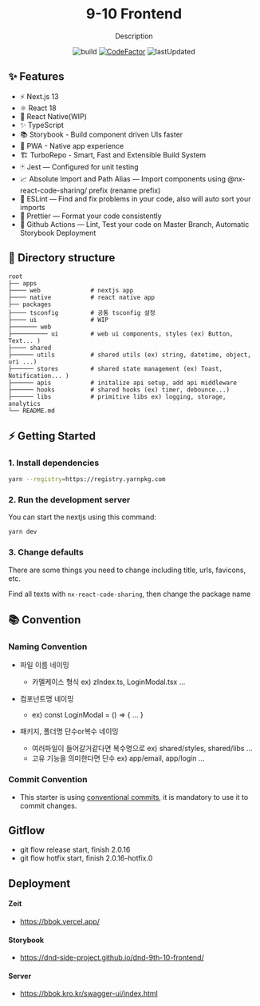 <div align="center">
<h1>9-10 Frontend</h1>

<p>Description</p>

![build](https://github.com/dnd-side-project/dnd-9th-10-frontend/actions/workflows/ci.yml/badge.svg)
[![CodeFactor](https://www.codefactor.io/repository/github/dnd-side-project/dnd-9th-10-frontend/badge)](https://www.codefactor.io/repository/github/dnd-side-project/dnd-9th-10-frontend)
![lastUpdated](https://img.shields.io/github/last-commit/dnd-side-project/dnd-9th-10-frontend/main)

</div>

## ✨ Features

- ⚡️ Next.js 13
- ⚛️ React 18
- 📱 React Native(WIP)
- ✨ TypeScript
- 📚 Storybook - Build component driven UIs faster
- 🚀 PWA - Native app experience
- 🏗 TurboRepo - Smart, Fast and Extensible Build System
- 🃏 Jest — Configured for unit testing
- 📈 Absolute Import and Path Alias — Import components using @nx-react-code-sharing/ prefix (rename prefix)
- 📏 ESLint — Find and fix problems in your code, also will auto sort your imports
- 💖 Prettier — Format your code consistently
- 👷 Github Actions — Lint, Test your code on Master Branch, Automatic Storybook Deployment

## 📂 Directory structure

    root
    ├── apps
    ├──── web              # nextjs app
    ├──── native           # react native app
    ├── packages
    ├──── tsconfig         # 공통 tsconfig 설정
    ├──── ui               # WIP
    ├─────── web
    ├────────── ui         # web ui components, styles (ex) Button, Text... )
    ├──── shared
    ├────── utils          # shared utils (ex) string, datetime, object, uri ...)
    ├────── stores         # shared state management (ex) Toast, Notification... )
    ├────── apis           # initalize api setup, add api middleware
    ├────── hooks          # shared hooks (ex) timer, debounce...)
    ├────── libs           # primitive libs ex) logging, storage, analytics
    └── README.md

## ⚡️ Getting Started

### 1. Install dependencies

```bash
yarn --registry=https://registry.yarnpkg.com
```

### 2. Run the development server

You can start the nextjs using this command:

```bash
yarn dev
```

### 3. Change defaults

There are some things you need to change including title, urls, favicons, etc.

Find all texts with `nx-react-code-sharing`, then change the package name

## 📚 Convention

### Naming Convention

- 파일 이름 네이밍
  - 카멜케이스 형식 ex) zIndex.ts, LoginModal.tsx ...
- 컴포넌트명 네이밍
  - ex) const LoginModal = () => { ... }
- 패키지, 폴더명 단수or복수 네이밍

  - 여러파일이 들어갈거같다면 복수명으로
    ex) shared/styles, shared/libs ...
  - 고유 기능을 의미한다면 단수
    ex) app/email, app/login ...

### Commit Convention

- This starter is using [conventional commits](https://www.conventionalcommits.org/en/v1.0.0/), it is mandatory to use it to commit changes.

## Gitflow

- git flow release start, finish 2.0.16
- git flow hotfix start, finish 2.0.16-hotfix.0

## Deployment

#### Zeit

- https://bbok.vercel.app/

#### Storybook

- https://dnd-side-project.github.io/dnd-9th-10-frontend/

#### Server

- https://bbok.kro.kr/swagger-ui/index.html
